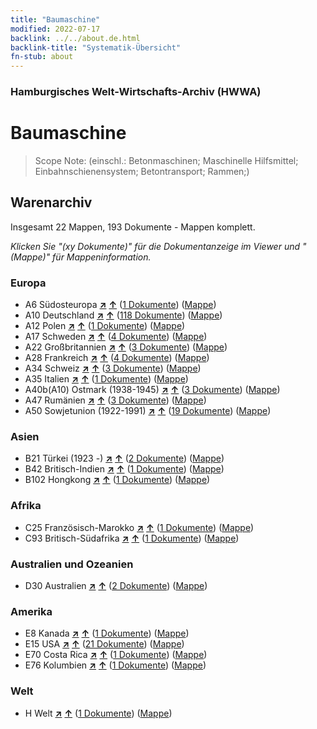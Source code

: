 ```yaml
---
title: "Baumaschine"
modified: 2022-07-17
backlink: ../../about.de.html
backlink-title: "Systematik-Übersicht"
fn-stub: about
---
```


### Hamburgisches Welt-Wirtschafts-Archiv (HWWA)

# Baumaschine&#160; 


> Scope Note: (einschl.: Betonmaschinen; Maschinelle Hilfsmittel; Einbahnschienensystem; Betontransport; Rammen;)






## Warenarchiv




Insgesamt 22 Mappen, 193 Dokumente - Mappen komplett.

_Klicken Sie "(xy Dokumente)" für die Dokumentanzeige im Viewer und "(Mappe)" für Mappeninformation._




### Europa

- A6 Südosteuropa [**&nearr;**](../../../geo/i/140900/about.de.html "Südosteuropa (alle Mappen)") [**&uarr;**](../../../geo/about.de.html#A6 "Ländersystematik") (<a href="https://pm20.zbw.eu/iiifview/folder/wa/142084,140900" title="über: Baumaschine : Südosteuropa" target="_blank">1 Dokumente</a>) ([Mappe](../../../../folder/wa/1420xx/142084/1409xx/140900/about.de.html))
- A10 Deutschland [**&nearr;**](../../../geo/i/126128/about.de.html "Deutschland (alle Mappen)") [**&uarr;**](../../../geo/about.de.html#A10 "Ländersystematik") (<a href="https://pm20.zbw.eu/iiifview/folder/wa/142084,126128" title="über: Baumaschine : Deutschland" target="_blank">118 Dokumente</a>) ([Mappe](../../../../folder/wa/1420xx/142084/1261xx/126128/about.de.html))
- A12 Polen [**&nearr;**](../../../geo/i/140962/about.de.html "Polen (alle Mappen)") [**&uarr;**](../../../geo/about.de.html#A12 "Ländersystematik") (<a href="https://pm20.zbw.eu/iiifview/folder/wa/142084,140962" title="über: Baumaschine : Polen" target="_blank">1 Dokumente</a>) ([Mappe](../../../../folder/wa/1420xx/142084/1409xx/140962/about.de.html))
- A17 Schweden [**&nearr;**](../../../geo/i/140968/about.de.html "Schweden (alle Mappen)") [**&uarr;**](../../../geo/about.de.html#A17 "Ländersystematik") (<a href="https://pm20.zbw.eu/iiifview/folder/wa/142084,140968" title="über: Baumaschine : Schweden" target="_blank">4 Dokumente</a>) ([Mappe](../../../../folder/wa/1420xx/142084/1409xx/140968/about.de.html))
- A22 Großbritannien [**&nearr;**](../../../geo/i/140974/about.de.html "Großbritannien (alle Mappen)") [**&uarr;**](../../../geo/about.de.html#A22 "Ländersystematik") (<a href="https://pm20.zbw.eu/iiifview/folder/wa/142084,140974" title="über: Baumaschine : Großbritannien" target="_blank">3 Dokumente</a>) ([Mappe](../../../../folder/wa/1420xx/142084/1409xx/140974/about.de.html))
- A28 Frankreich [**&nearr;**](../../../geo/i/140982/about.de.html "Frankreich (alle Mappen)") [**&uarr;**](../../../geo/about.de.html#A28 "Ländersystematik") (<a href="https://pm20.zbw.eu/iiifview/folder/wa/142084,140982" title="über: Baumaschine : Frankreich" target="_blank">4 Dokumente</a>) ([Mappe](../../../../folder/wa/1420xx/142084/1409xx/140982/about.de.html))
- A34 Schweiz [**&nearr;**](../../../geo/i/141007/about.de.html "Schweiz (alle Mappen)") [**&uarr;**](../../../geo/about.de.html#A34 "Ländersystematik") (<a href="https://pm20.zbw.eu/iiifview/folder/wa/142084,141007" title="über: Baumaschine : Schweiz" target="_blank">3 Dokumente</a>) ([Mappe](../../../../folder/wa/1420xx/142084/1410xx/141007/about.de.html))
- A35 Italien [**&nearr;**](../../../geo/i/141008/about.de.html "Italien (alle Mappen)") [**&uarr;**](../../../geo/about.de.html#A35 "Ländersystematik") (<a href="https://pm20.zbw.eu/iiifview/folder/wa/142084,141008" title="über: Baumaschine : Italien" target="_blank">1 Dokumente</a>) ([Mappe](../../../../folder/wa/1420xx/142084/1410xx/141008/about.de.html))
- A40b(A10) Ostmark (1938-1945) [**&nearr;**](../../../geo/i/163025/about.de.html "Ostmark (1938-1945) (alle Mappen)") [**&uarr;**](../../../geo/about.de.html#A40b(A10) "Ländersystematik") (<a href="https://pm20.zbw.eu/iiifview/folder/wa/142084,163025" title="über: Baumaschine : Ostmark (1938-1945)" target="_blank">3 Dokumente</a>) ([Mappe](../../../../folder/wa/1420xx/142084/1630xx/163025/about.de.html))
- A47 Rumänien [**&nearr;**](../../../geo/i/141040/about.de.html "Rumänien (alle Mappen)") [**&uarr;**](../../../geo/about.de.html#A47 "Ländersystematik") (<a href="https://pm20.zbw.eu/iiifview/folder/wa/142084,141040" title="über: Baumaschine : Rumänien" target="_blank">3 Dokumente</a>) ([Mappe](../../../../folder/wa/1420xx/142084/1410xx/141040/about.de.html))
- A50 Sowjetunion (1922-1991) [**&nearr;**](../../../geo/i/141043/about.de.html "Sowjetunion (1922-1991) (alle Mappen)") [**&uarr;**](../../../geo/about.de.html#A50 "Ländersystematik") (<a href="https://pm20.zbw.eu/iiifview/folder/wa/142084,141043" title="über: Baumaschine : Sowjetunion (1922-1991)" target="_blank">19 Dokumente</a>) ([Mappe](../../../../folder/wa/1420xx/142084/1410xx/141043/about.de.html))

### Asien

- B21 Türkei (1923 -) [**&nearr;**](../../../geo/i/141111/about.de.html "Türkei (1923 -) (alle Mappen)") [**&uarr;**](../../../geo/about.de.html#B21 "Ländersystematik") (<a href="https://pm20.zbw.eu/iiifview/folder/wa/142084,141111" title="über: Baumaschine : Türkei (1923 -)" target="_blank">2 Dokumente</a>) ([Mappe](../../../../folder/wa/1420xx/142084/1411xx/141111/about.de.html))
- B42 Britisch-Indien [**&nearr;**](../../../geo/i/141189/about.de.html "Britisch-Indien (alle Mappen)") [**&uarr;**](../../../geo/about.de.html#B42 "Ländersystematik") (<a href="https://pm20.zbw.eu/iiifview/folder/wa/142084,141189" title="über: Baumaschine : Britisch-Indien" target="_blank">1 Dokumente</a>) ([Mappe](../../../../folder/wa/1420xx/142084/1411xx/141189/about.de.html))
- B102 Hongkong [**&nearr;**](../../../geo/i/141268/about.de.html "Hongkong (alle Mappen)") [**&uarr;**](../../../geo/about.de.html#B102 "Ländersystematik") (<a href="https://pm20.zbw.eu/iiifview/folder/wa/142084,141268" title="über: Baumaschine : Hongkong" target="_blank">1 Dokumente</a>) ([Mappe](../../../../folder/wa/1420xx/142084/1412xx/141268/about.de.html))

### Afrika

- C25 Französisch-Marokko [**&nearr;**](../../../geo/i/141358/about.de.html "Französisch-Marokko (alle Mappen)") [**&uarr;**](../../../geo/about.de.html#C25 "Ländersystematik") (<a href="https://pm20.zbw.eu/iiifview/folder/wa/142084,141358" title="über: Baumaschine : Französisch-Marokko" target="_blank">1 Dokumente</a>) ([Mappe](../../../../folder/wa/1420xx/142084/1413xx/141358/about.de.html))
- C93 Britisch-Südafrika [**&nearr;**](../../../geo/i/141454/about.de.html "Britisch-Südafrika (alle Mappen)") [**&uarr;**](../../../geo/about.de.html#C93 "Ländersystematik") (<a href="https://pm20.zbw.eu/iiifview/folder/wa/142084,141454" title="über: Baumaschine : Britisch-Südafrika" target="_blank">1 Dokumente</a>) ([Mappe](../../../../folder/wa/1420xx/142084/1414xx/141454/about.de.html))

### Australien und Ozeanien

- D30 Australien [**&nearr;**](../../../geo/i/141621/about.de.html "Australien (alle Mappen)") [**&uarr;**](../../../geo/about.de.html#D30 "Ländersystematik") (<a href="https://pm20.zbw.eu/iiifview/folder/wa/142084,141621" title="über: Baumaschine : Australien" target="_blank">2 Dokumente</a>) ([Mappe](../../../../folder/wa/1420xx/142084/1416xx/141621/about.de.html))

### Amerika

- E8 Kanada [**&nearr;**](../../../geo/i/141644/about.de.html "Kanada (alle Mappen)") [**&uarr;**](../../../geo/about.de.html#E8 "Ländersystematik") (<a href="https://pm20.zbw.eu/iiifview/folder/wa/142084,141644" title="über: Baumaschine : Kanada" target="_blank">1 Dokumente</a>) ([Mappe](../../../../folder/wa/1420xx/142084/1416xx/141644/about.de.html))
- E15 USA [**&nearr;**](../../../geo/i/141653/about.de.html "USA (alle Mappen)") [**&uarr;**](../../../geo/about.de.html#E15 "Ländersystematik") (<a href="https://pm20.zbw.eu/iiifview/folder/wa/142084,141653" title="über: Baumaschine : USA" target="_blank">21 Dokumente</a>) ([Mappe](../../../../folder/wa/1420xx/142084/1416xx/141653/about.de.html))
- E70 Costa Rica [**&nearr;**](../../../geo/i/141683/about.de.html "Costa Rica (alle Mappen)") [**&uarr;**](../../../geo/about.de.html#E70 "Ländersystematik") (<a href="https://pm20.zbw.eu/iiifview/folder/wa/142084,141683" title="über: Baumaschine : Costa Rica" target="_blank">1 Dokumente</a>) ([Mappe](../../../../folder/wa/1420xx/142084/1416xx/141683/about.de.html))
- E76 Kolumbien [**&nearr;**](../../../geo/i/141687/about.de.html "Kolumbien (alle Mappen)") [**&uarr;**](../../../geo/about.de.html#E76 "Ländersystematik") (<a href="https://pm20.zbw.eu/iiifview/folder/wa/142084,141687" title="über: Baumaschine : Kolumbien" target="_blank">1 Dokumente</a>) ([Mappe](../../../../folder/wa/1420xx/142084/1416xx/141687/about.de.html))

### Welt

- H Welt [**&nearr;**](../../../geo/i/141728/about.de.html "Welt (alle Mappen)") [**&uarr;**](../../../geo/about.de.html#H "Ländersystematik") (<a href="https://pm20.zbw.eu/iiifview/folder/wa/142084,141728" title="über: Baumaschine : Welt" target="_blank">1 Dokumente</a>) ([Mappe](../../../../folder/wa/1420xx/142084/1417xx/141728/about.de.html))








